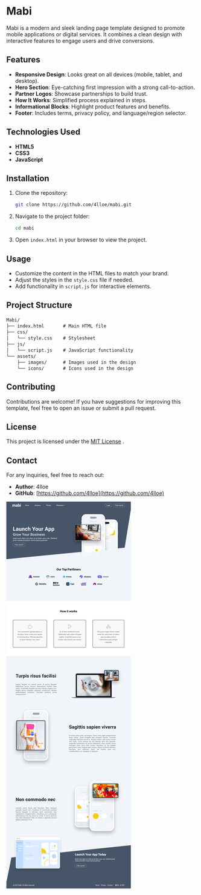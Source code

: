 # Mabi

Mabi is a modern and sleek landing page template designed to promote mobile applications or digital services. It combines a clean design with interactive features to engage users and drive conversions.

## Features

- **Responsive Design**: Looks great on all devices (mobile, tablet, and desktop).
- **Hero Section**: Eye-catching first impression with a strong call-to-action.
- **Partner Logos**: Showcase partnerships to build trust.
- **How It Works**: Simplified process explained in steps.
- **Informational Blocks**: Highlight product features and benefits.
- **Footer**: Includes terms, privacy policy, and language/region selector.

## Technologies Used

- **HTML5**
- **CSS3**
- **JavaScript**

## Installation

1. Clone the repository:
   ```bash
   git clone https://github.com/4lloe/mabi.git
   ```

2. Navigate to the project folder:
   ```bash
   cd mabi
   ```

3. Open `index.html` in your browser to view the project.

## Usage

- Customize the content in the HTML files to match your brand.
- Adjust the styles in the `style.css` file if needed.
- Add functionality in `script.js` for interactive elements.

## Project Structure

```
Mabi/
├── index.html       # Main HTML file
├── css/
│   └── style.css    # Stylesheet
├── js/
│   └── script.js    # JavaScript functionality
└── assets/
    ├── images/      # Images used in the design
    └── icons/       # Icons used in the design
```

## Contributing

Contributions are welcome! If you have suggestions for improving this template, feel free to open an issue or submit a pull request.

## License

This project is licensed under the [MIT License](https://github.com/4lloe/mabi/blob/main/LICENSE.MD) .

## Contact

For any inquiries, feel free to reach out:

- **Author**: 4lloe
- **GitHub**: [https://github.com/4lloe](https://github.com/4lloe)


![Page preview](https://github.com/4lloe/Images/blob/main/preview.png)
